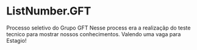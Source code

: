 # ListNumber.GFT
Processo seletivo do Grupo GFT
Nesse process era a realizaçãp do teste tecnico para mostrar nossos conhecimentos.
Valendo uma vaga para Estagio!
